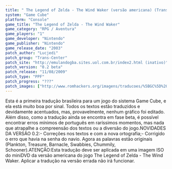 ```yaml
---
title: " The Legend of Zelda - The Wind Waker (versão americana) (Trans-Center)"
system: "Game Cube"
platform: "Console"
game_title: "The Legend of Zelda - The Wind Waker"
game_category: "RPG / Aventura"
game_players: "1"
game_developer: "Nintendo"
game_publisher: "Nintendo"
game_release_date: "2003"
patch_author: "Lucjedi"
patch_group: "Trans-Center"
patch_site: "http://emulandogba.sites.uol.com.br/index2.html (inativo)"
patch_version: "0.2 beta"
patch_release: "11/08/2009"
patch_type: "PPF"
patch_progress: "???"
patch_images: ["http://www.romhackers.org/imagens/traducoes/%5BGC%5D%20The%20Legend%20of%20Zelda%20-%20The%20Wind%20Waker%20-%20Trans-Center%20-%201.jpg","http://www.romhackers.org/imagens/traducoes/%5BGC%5D%20The%20Legend%20of%20Zelda%20-%20The%20Wind%20Waker%20-%20Trans-Center%20-%204.jpg","http://www.romhackers.org/imagens/traducoes/%5BGC%5D%20The%20Legend%20of%20Zelda%20-%20The%20Wind%20Waker%20-%20Trans-Center%20-%205.jpg"]
---
```

Esta é a primeira tradução brasileira para um jogo do sistema Game Cube, e ela está muito boa por sinal. Todos os textos estão traduzidos e devidamente acentuados, mas, provavelmente, nenhum gráfico foi editado. Além disso, como a tradução ainda se encontra em fase beta, é possível encontrar erros mínimos de português em raríssimos momentos, mas nada que atrapalhe a compreensão dos textos ou a diversão do jogo.NOVIDADES DA VERSÃO 0.2:- Correções nos textos e com a nova ortografia;- Corrigido o erro que havia na senha do navio. Agora as palavras estão originais (Plankton, Treasure, Barnacle, Swabbies, Chummily, Schooner).ATENÇÃO:Esta tradução deve ser aplicada em uma imagem ISO do miniDVD da versão americana do jogo The Legend of Zelda - The Wind Waker. Aplicar a tradução na versão errada não irá funcionar.